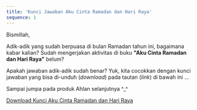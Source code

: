 ```yaml
---
title: 'Kunci Jawaban Aku Cinta Ramadan dan Hari Raya'
sequence: 1
---
```


Bismillah, 

Adik-adik yang sudah berpuasa di bulan Ramadan tahun ini, bagaimana kabar kalian? Sudah mengerjakan aktivitas di buku **"Aku Cinta Ramadan dan Hari Raya"** belum?

Apakah jawaban adik-adik sudah benar? Yuk, kita cocokkan dengan kunci jawaban yang bisa di-unduh (_download_) pada tautan (_link_) di bawah ini ... 

Sampai jumpa pada produk Ahlan selanjutnya ^_^

[Download Kunci Aku Cinta Ramadan dan Hari Raya](https://ahlan.id/assets/docs/Aku%20Cinta%20Ramadan%20dan%20Hari%20Raya.pdf)
